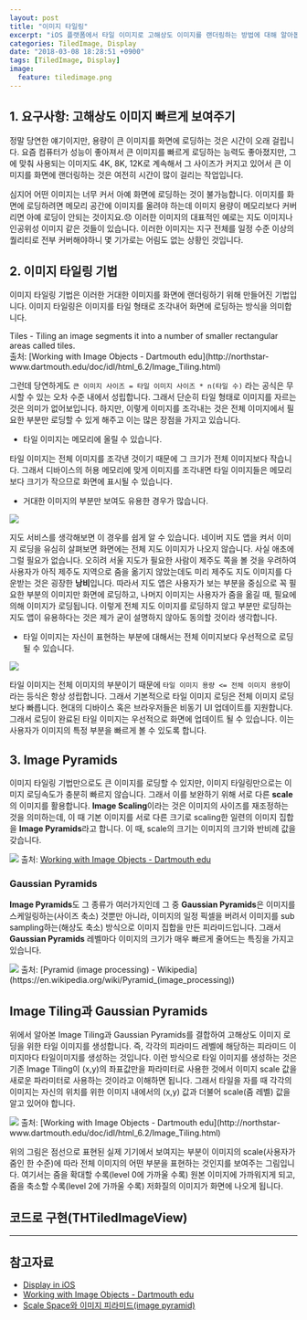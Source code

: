```yaml
---
layout: post
title: "이미지 타일링"
excerpt: "iOS 플랫폼에서 타일 이미지로 고해상도 이미지를 랜더링하는 방법에 대해 알아봅니다."
categories: TiledImage, Display
date: "2018-03-08 18:28:51 +0900"
tags: [TiledImage, Display]
image:
  feature: tiledimage.png
---
```


## 1. 요구사항: 고해상도 이미지 빠르게 보여주기

정말 당연한 얘기이지만, 용량이 큰 이미지를 화면에 로딩하는 것은 시간이 오래 걸립니다. 요즘 컴퓨터가 성능이 좋아져서 큰 이미지를 빠르게 로딩하는 능력도 좋아졌지만, 그에 맞춰 사용되는 이미지도 4K, 8K, 12K로 계속해서 그 사이즈가 커지고 있어서 큰 이미지를 화면에 랜더링하는 것은 여전히 시간이 많이 걸리는 작업입니다.

심지어 어떤 이미지는 너무 커서 아예 화면에 로딩하는 것이 불가능합니다. 이미지를 화면에 로딩하려면 메모리 공간에 이미지를 올려야 하는데 이미지 용량이 메모리보다 커버리면 아예 로딩이 안되는 것이지요.😞 이러한 이미지의 대표적인 예로는 지도 이미지나 인공위성 이미지 같은 것들이 있습니다. 이러한 이미지는 지구 전체를 일정 수준 이상의 퀄리티로 전부 커버해야하니 몇 기가로는 어림도 없는 상황인 것입니다.

## 2. 이미지 타일링 기법

이미지 타일링 기법은 이러한 거대한 이미지를 화면에 랜더링하기 위해 만들어진 기법입니다. 이미지 타일링은 이미지를 타일 형태로 조각내어 화면에 로딩하는 방식을 의미합니다.

<div class="message">
  Tiles - Tiling an image segments it into a number of smaller rectangular areas called tiles.
</div>
출처: [Working with Image Objects - Dartmouth edu](http://northstar-www.dartmouth.edu/doc/idl/html_6.2/Image_Tiling.html)

 그런데 당연하게도 `큰 이미지 사이즈 = 타일 이미지 사이즈 * n(타일 수)` 라는 공식은 무시할 수 있는 오차 수준 내에서 성립합니다. 그래서 단순히 타일 형태로 이미지를 자르는 것은 의미가 없어보입니다. 하지만, 이렇게 이미지를 조각내는 것은 전체 이미지에서 필요한 부분만 로딩할 수 있게 해주고 이는 많은 장점을 가지고 있습니다.

 * 타일 이미지는 메모리에 올릴 수 있습니다.

 타일 이미지는 전체 이미지를 조각낸 것이기 때문에 그 크기가 전체 이미지보다 작습니다. 그래서 디바이스의 허용 메모리에 맞게 이미지를 조각내면 타일 이미지들은 메모리보다 크기가 작으므로 화면에 표시될 수 있습니다.

* 거대한 이미지의 부분만 보여도 유용한 경우가 많습니다.

<img src="https://dl.dropbox.com/s/yqmf6e1ysigfvdv/requiredImage.png" style="max-width: 90%; margin: 0 auto;">

지도 서비스를 생각해보면 이 경우를 쉽게 알 수 있습니다. 네이버 지도 앱을 켜서 이미지 로딩을 유심히 살펴보면 화면에는 전체 지도 이미지가 나오지 않습니다. 사실 애초에 그럴 필요가 없습니다. 오히려 서울 지도가 필요한 사람이 제주도 쪽을 볼 것을 우려하여 사용자가 아직 제주도 지역으로 줌을 옮기지 않았는데도 미리 제주도 지도 이미지를 다운받는 것은 굉장한 **낭비**입니다. 따라서 지도 앱은 사용자가 보는 부분을 중심으로 꼭 필요한 부분의 이미지만 화면에 로딩하고, 나머지 이미지는 사용자가 줌을 옮길 때, 필요에 의해 이미지가 로딩됩니다. 이렇게 전체 지도 이미지를 로딩하지 않고 부분만 로딩하는 지도 앱이 유용하다는 것은 제가 굳이 설명하지 않아도 동의할 것이라 생각합니다.

* 타일 이미지는 자신이 표현하는 부분에 대해서는 전체 이미지보다 우선적으로 로딩될 수 있습니다.

<img src="https://dl.dropbox.com/s/j8qdm0q64d00hvn/%EC%8A%A4%ED%81%AC%EB%A6%B0%EC%83%B7%202018-03-09%20%EC%98%A4%ED%9B%84%209.37.32.png" style="max-width: 70%; margin: 0 auto;">

타일 이미지는 전체 이미지의 부분이기 때문에 `타일 이미지 용량 <= 전체 이미지 용량`이라는 등식은 항상 성립합니다. 그래서 기본적으로 타일 이미지 로딩은 전체 이미지 로딩보다 빠릅니다. 현대의 디바이스 혹은 브라우저들은 비동기 UI 업데이트를 지원합니다. 그래서 로딩이 완료된 타일 이미지는 우선적으로 화면에 업데이트 될 수 있습니다. 이는 사용자가 이미지의 특정 부분을 빠르게 볼 수 있도록 합니다.

## 3. Image Pyramids

이미지 타일링 기법만으로도 큰 이미지를 로딩할 수 있지만, 이미지 타일링만으로는 이미지 로딩속도가 충분히 빠르지 않습니다. 그래서 이를 보완하기 위해 서로 다른 **scale**의 이미지를 활용합니다. **Image Scaling**이라는 것은 이미지의 사이즈를 재조정하는 것을 의미하는데, 이 때 기본 이미지를 서로 다른 크기로 scaling한 일련의 이미지 집합을 **Image Pyramids**라고 합니다. 이 때, scale의 크기는 이미지의 크기와 반비례 값을 갖습니다.

<img src="https://dl.dropbox.com/s/i7cmu15sl93bdtt/img_pyrm.gif" style="max-wid
th: 100%; margin: 0 auto;">
출처: [Working with Image Objects - Dartmouth edu](http://northstar-www.dartmouth.edu/doc/idl/html_6.2/Image_Tiling.html)

### Gaussian Pyramids

**Image Pyramids**도 그 종류가 여러가지인데 그 중 **Gaussian Pyramids**은 이미지를 스케일링하는(사이즈 축소) 것뿐만 아니라, 이미지의 일정 픽셀을 버려서 이미지를 sub sampling하는(해상도 축소) 방식으로 이미지 집합을 만든 피라미드입니다. 그래서 **Gaussian Pyramids** 레벨마다 이미지의 크기가 매우 빠르게 줄어드는 특징을 가지고 있습니다.

<img src="https://dl.dropbox.com/s/i409yl3tipn0hkp/pyramid.png" style="max-width: 80%; margin: 0 auto;">
출처: [Pyramid (image processing) - Wikipedia](https://en.wikipedia.org/wiki/Pyramid_(image_processing))

## Image Tiling과 Gaussian Pyramids

위에서 알아본 Image Tiling과 Gaussian Pyramids를 결합하여 고해상도 이미지 로딩을 위한 타일 이미지를 생성합니다. 즉, 각각의 피라미드 레벨에 해당하는 피라미드 이미지마다 타일이미지를 생성하는 것입니다. 이런 방식으로 타일 이미지를 생성하는 것은 기존 Image Tiling이 (x,y)의 좌표값만을 파라미터로 사용한 것에서 이미지 scale 값을 새로운 파라미터로 사용하는 것이라고 이해하면 됩니다. 그래서 타일을 자를 때 각각의 이미지는 자신의 위치를 위한 이미지 내에서의 (x,y) 값과 더불어 scale(줌 레벨) 값을 알고 있어야 합니다.

<img src="https://dl.dropbox.com/s/n507zqwlvc4co6h/Image_Tiling-21.jpg" style="max-width: 100%; margin: 0 auto;">
출처: [Working with Image Objects - Dartmouth edu](http://northstar-www.dartmouth.edu/doc/idl/html_6.2/Image_Tiling.html)

위의 그림은 점선으로 표현된 실제 기기에서 보여지는 부분이 이미지의 scale(사용자가 줌인 한 수준)에 따라 전체 이미지의 어떤 부분을 표현하는 것인지를 보여주는 그림입니다. 여기서는 줌을 확대할 수록(level 0에 가까울 수록) 원본 이미지에 가까워지게 되고, 줌을 축소할 수록(level 2에 가까울 수록) 저화질의 이미지가 화면에 나오게 됩니다.


## 코드로 구현(THTiledImageView)


-----

## 참고자료
* [Display in iOS](https://developer.apple.com/library/content/documentation/DeviceInformation/Reference/iOSDeviceCompatibility/Displays/Displays.html)
* [Working with Image Objects - Dartmouth edu](http://northstar-www.dartmouth.edu/doc/idl/html_6.2/Image_Tiling.html)
* [Scale Space와 이미지 피라미드(image pyramid)](http://darkpgmr.tistory.com/137)

